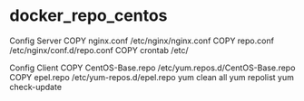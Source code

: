 # docker_repo_centos

Config Server
COPY nginx.conf /etc/nginx/nginx.conf
COPY repo.conf /etc/nginx/conf.d/repo.conf
COPY crontab /etc/

Config Client
COPY CentOS-Base.repo /etc/yum.repos.d/CentOS-Base.repo
COPY epel.repo /etc/yum-repos.d/epel.repo
yum clean all
yum repolist
yum check-update

